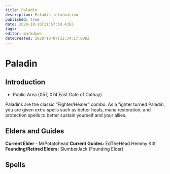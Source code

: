 ```yaml
---
title: Paladin
description: Paladin information
published: true
date: 2020-10-10T21:57:50.436Z
tags: 
editor: markdown
dateCreated: 2020-10-07T21:34:17.008Z
---
```


# Paladin
  ## Introduction
   - Public Area (057, 074 East Gate of Cathay)
   
Paladins are the classic “Fighter/Healer” combo. As a fighter turned Paladin, you are given extra spells such as better heals, mana restoration, and protection spells to better sustain yourself and your allies.
  ## Elders and Guides
**Current Elder** - MrPotatohead
**Current Guides:**
EdTheHead
Hemmy
Kitt
**Founding/Retired Elders:**
SlumberJack (Founding Elder)                   
## Spells
  
 
 